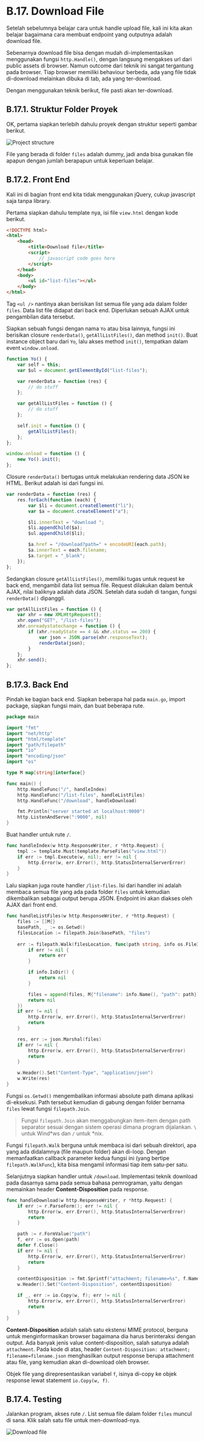 # B.17. Download File

Setelah sebelumnya belajar cara untuk handle upload file, kali ini kita akan belajar bagaimana cara membuat endpoint yang outputnya adalah download file.

Sebenarnya download file bisa dengan mudah di-implementasikan menggunakan fungsi `http.Handle()`, dengan langsung mengakses url dari public assets di browser. Namun outcome dari teknik ini sangat tergantung pada browser. Tiap browser memiliki behaviour berbeda, ada yang file tidak di-download melainkan dibuka di tab, ada yang ter-download.

Dengan menggunakan teknik berikut, file pasti akan ter-download.

## B.17.1. Struktur Folder Proyek

OK, pertama siapkan terlebih dahulu proyek dengan struktur seperti gambar berikut.

![Project structure](images/B.17_1_structure.png)

File yang berada di folder `files` adalah dummy, jadi anda bisa gunakan file apapun dengan jumlah berapapun untuk keperluan belajar.

## B.17.2. Front End

Kali ini di bagian front end kita tidak menggunakan jQuery, cukup javascript saja tanpa library. 

Pertama siapkan dahulu template nya, isi file `view.html` dengan kode berikut.

```html
<!DOCTYPE html>
<html>
	<head>
		<title>Download file</title>
		<script>
			// javascript code goes here
		</script>
	</head>
	<body>
		<ul id="list-files"></ul>
	</body>
</html>
```

Tag `<ul />` nantinya akan berisikan list semua file yang ada dalam folder `files`. Data list file didapat dari back end. Diperlukan sebuah AJAX untuk pengambilan data tersebut.

Siapkan sebuah fungsi dengan nama `Yo` atau bisa lainnya, fungsi ini berisikan closure `renderData()`, `getAllListFiles()`, dan method `init()`. Buat instance object baru dari `Yo`, lalu akses method `init()`, tempatkan dalam event `window.onload`.

```js
function Yo() {
	var self = this;
	var $ul = document.getElementById("list-files");

	var renderData = function (res) {
		// do stuff
	};

	var getAllListFiles = function () {
		// do stuff
	};

	self.init = function () {
		getAllListFiles();
	};
};

window.onload = function () {
	new Yo().init();
};
```

Closure `renderData()` bertugas untuk melakukan rendering data JSON ke HTML. Berikut adalah isi dari fungsi ini.

```js
var renderData = function (res) {
	res.forEach(function (each) {
		var $li = document.createElement("li");
		var $a = document.createElement("a");

		$li.innerText = "download ";
		$li.appendChild($a);
		$ul.appendChild($li);

		$a.href = "/download?path=" + encodeURI(each.path);
		$a.innerText = each.filename;
		$a.target = "_blank";
	});
};
```

Sedangkan closure `getAllListFiles()`, memiliki tugas untuk request ke back end, mengambil data list semua file. Request dilakukan dalam bentuk AJAX, nilai baliknya adalah data JSON. Setelah data sudah di tangan, fungsi `renderData()` dipanggil.

```js
var getAllListFiles = function () {
	var xhr = new XMLHttpRequest();
	xhr.open("GET", "/list-files");
	xhr.onreadystatechange = function () {
		if (xhr.readyState == 4 && xhr.status == 200) {
			var json = JSON.parse(xhr.responseText);
			renderData(json);
		}
	};
	xhr.send();
};
```

## B.17.3. Back End

Pindah ke bagian back end. Siapkan beberapa hal pada `main.go`, import package, siapkan fungsi main, dan buat beberapa rute.

```go
package main

import "fmt"
import "net/http"
import "html/template"
import "path/filepath"
import "io"
import "encoding/json"
import "os"

type M map[string]interface{}

func main() {
	http.HandleFunc("/", handleIndex)
	http.HandleFunc("/list-files", handleListFiles)
	http.HandleFunc("/download", handleDownload)

	fmt.Println("server started at localhost:9000")
	http.ListenAndServe(":9000", nil)
}
```

Buat handler untuk rute `/`.

```go
func handleIndex(w http.ResponseWriter, r *http.Request) {
	tmpl := template.Must(template.ParseFiles("view.html"))
	if err := tmpl.Execute(w, nil); err != nil {
		http.Error(w, err.Error(), http.StatusInternalServerError)
	}
}
```


Lalu siapkan juga route handler `/list-files`. Isi dari handler ini adalah membaca semua file yang ada pada folder `files` untuk kemudian dikembalikan sebagai output berupa JSON. Endpoint ini akan diakses oleh AJAX dari front end.

```go
func handleListFiles(w http.ResponseWriter, r *http.Request) {
	files := []M{}
	basePath, _ := os.Getwd()
	filesLocation := filepath.Join(basePath, "files")
	
	err := filepath.Walk(filesLocation, func(path string, info os.FileInfo, err error) error {
		if err != nil {
			return err
		}

		if info.IsDir() {
			return nil
		}

		files = append(files, M{"filename": info.Name(), "path": path})
		return nil
	})
	if err != nil {
		http.Error(w, err.Error(), http.StatusInternalServerError)
		return
	}

	res, err := json.Marshal(files)
	if err != nil {
		http.Error(w, err.Error(), http.StatusInternalServerError)
		return
	}

	w.Header().Set("Content-Type", "application/json")
	w.Write(res)
}
```

Fungsi `os.Getwd()` mengembalikan informasi absolute path dimana aplikasi di-eksekusi. Path tersebut kemudian di gabung dengan folder bernama `files` lewat fungsi `filepath.Join`. 

> Fungsi `filepath.Join` akan menggabungkan item-item dengan path separator sesuai dengan sistem operasi dimana program dijalankan. `\` untuk Wind\*ws dan `/` untuk \*nix.

Fungsi `filepath.Walk` berguna untuk membaca isi dari sebuah direktori, apa yang ada didalamnya (file maupun folder) akan di-loop. Dengan memanfaatkan callback parameter kedua fungsi ini (yang bertipe `filepath.WalkFunc`), kita bisa mengamil informasi tiap item satu-per satu.

Selanjutnya siapkan handler untuk `/download`. Implementasi teknik download pada dasarnya sama pada semua bahasa pemrograman, yaitu dengan memainkan header **Content-Disposition** pada response.

```go
func handleDownload(w http.ResponseWriter, r *http.Request) {
	if err := r.ParseForm(); err != nil {
		http.Error(w, err.Error(), http.StatusInternalServerError)
		return
	}

	path := r.FormValue("path")
	f, err := os.Open(path)
	defer f.Close()
	if err != nil {
		http.Error(w, err.Error(), http.StatusInternalServerError)
		return
	}

	contentDisposition := fmt.Sprintf("attachment; filename=%s", f.Name())
	w.Header().Set("Content-Disposition", contentDisposition)

	if _, err := io.Copy(w, f); err != nil {
		http.Error(w, err.Error(), http.StatusInternalServerError)
		return
	}
}
```

**Content-Disposition** adalah salah satu ekstensi MIME protocol, berguna untuk menginformasikan browser bagaimana dia harus berinteraksi dengan output. Ada banyak jenis value content-disposition, salah satunya adalah `attachment`. Pada kode di atas, header `Content-Disposition: attachment; filename=filename.json` menghasilkan output response berupa attachment atau file, yang kemudian akan di-download oleh browser.

Objek file yang direpresentasikan variabel `f`, isinya di-copy ke objek response lewat statement `io.Copy(w, f)`.

## B.17.4. Testing

Jalankan program, akses rute `/`. List semua file dalam folder `files` muncul di sana. Klik salah satu file untuk men-download-nya.

![Download file](images/B.17_2_download.png)
